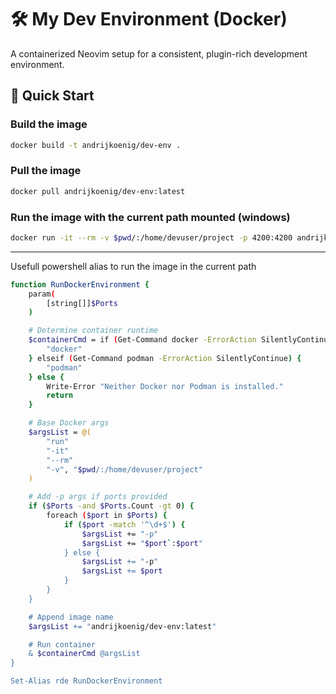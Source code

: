 # 🛠 My Dev Environment (Docker)

A containerized Neovim setup for a consistent, plugin-rich development environment.

## 🚀 Quick Start

### Build the image
```bash
docker build -t andrijkoenig/dev-env .
```

### Pull the image 
```bash
docker pull andrijkoenig/dev-env:latest
```

### Run the image with the current path mounted (windows)
```bash
docker run -it --rm -v $pwd/:/home/devuser/project -p 4200:4200 andrijkoenig/dev-env:latest
```

---
Usefull powershell alias to run the image in the current path
```bash
function RunDockerEnvironment {
    param(
        [string[]]$Ports
    )

    # Determine container runtime
    $containerCmd = if (Get-Command docker -ErrorAction SilentlyContinue) {
        "docker"
    } elseif (Get-Command podman -ErrorAction SilentlyContinue) {
        "podman"
    } else {
        Write-Error "Neither Docker nor Podman is installed."
        return
    }

    # Base Docker args
    $argsList = @(
        "run"
        "-it"
        "--rm"
        "-v", "$pwd/:/home/devuser/project"
    )

    # Add -p args if ports provided
    if ($Ports -and $Ports.Count -gt 0) {
        foreach ($port in $Ports) {
            if ($port -match '^\d+$') {
                $argsList += "-p"
                $argsList += "$port`:$port"
            } else {
                $argsList += "-p"
                $argsList += $port
            }
        }
    }

    # Append image name
    $argsList += "andrijkoenig/dev-env:latest"

    # Run container
    & $containerCmd @argsList
}

Set-Alias rde RunDockerEnvironment

```
